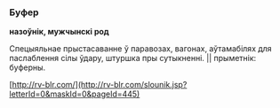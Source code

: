 ### Буфер
**назоўнік, мужчынскі род**

Спецыяльнае прыстасаванне ў паравозах, вагонах, аўтамабілях для паслаблення сілы ўдару, штуршка пры сутыкненні. || прыметнік: буферны.

<a rel="author">[http://rv-blr.com/](http://rv-blr.com/slounik.jsp?letterId=0&maskId=0&pageId=445)</a>
